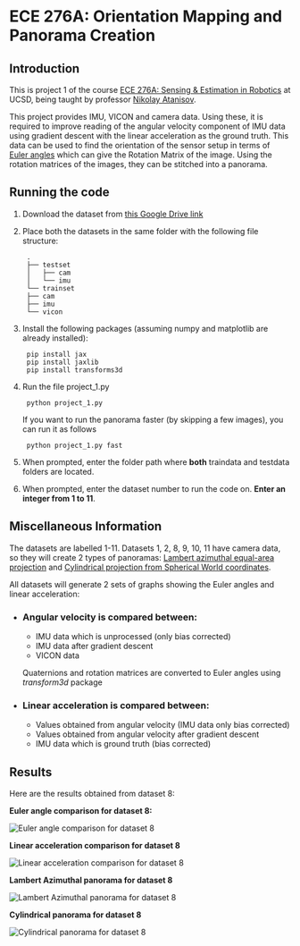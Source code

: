 
# ECE 276A: Orientation Mapping and Panorama Creation

## Introduction
This is project 1 of the course [ECE 276A: Sensing & Estimation in Robotics](https://natanaso.github.io/ece276a/) at UCSD, being taught by professor [Nikolay Atanisov](https://natanaso.github.io/).

This project provides IMU, VICON and camera data. Using these, it is required to improve reading of the angular velocity component of IMU data using gradient descent with the linear acceleration as the ground truth. This data can be used to find the orientation of the sensor setup in terms of [Euler angles](https://natanaso.github.io/ece276a/ref/ECE276A_3_Rotations.pdf#page=11) which can give the Rotation Matrix of the image. Using the rotation matrices of the images, they can be stitched into a panorama.

## Running the code
1. Download the dataset from [this Google Drive link](https://drive.google.com/drive/folders/1-Ot6Yr_zCEMKgYN5hIXYfysUy09qx_G3)
2. Place both the datasets in the same folder with the following file structure:

        .
        ├── testset
        │   ├── cam
        │   └── imu
        └── trainset
        ├── cam
        ├── imu
        └── vicon
3. Install the following packages (assuming numpy and matplotlib are already installed):

        pip install jax
        pip install jaxlib
        pip install transforms3d

4. Run the file project_1.py

        python project_1.py
    If you want to run the panorama faster (by skipping a few images), you can run it as follows

        python project_1.py fast

        
5. When prompted, enter the folder path where __both__ traindata and testdata folders are located.
6. When prompted, enter the dataset number to run the code on. __Enter an integer from 1 to 11__.

## Miscellaneous Information
The datasets are labelled 1-11. Datasets 1, 2, 8, 9, 10, 11 have camera data, so they will create 2 types of panoramas: [Lambert azimuthal equal-area projection](https://en.wikipedia.org/wiki/Lambert_azimuthal_equal-area_projection) and [Cylindrical projection from Spherical World coordinates](https://natanaso.github.io/ece276a/ref/ECE276A_5_LocalizationOdometry.pdf#page=13).

All datasets will generate 2 sets of graphs showing the Euler angles and linear acceleration:
    
+ ### Angular velocity is compared between:
    - IMU data which is unprocessed (only bias corrected)
    - IMU data after gradient descent
    - VICON data

    Quaternions and rotation matrices are converted to Euler angles using *transform3d* package
    
+ ### Linear acceleration is compared between:
    - Values obtained from angular velocity (IMU data only bias corrected)
    - Values obtained from angular velocity after gradient descent
    - IMU data which is ground truth (bias corrected)
    
## Results
Here are the results obtained from dataset 8:

__Euler angle comparison for dataset 8:__

![Euler angle comparison for dataset 8](https://github.com/UnayShah/ece276A_pr1/blob/master/plots/8_W.jpg)

__Linear acceleration comparison for dataset 8__

![Linear acceleration comparison for dataset 8](https://github.com/UnayShah/ece276A_pr1/blob/master/plots/8_A.jpg)

__Lambert Azimuthal panorama for dataset 8__

![Lambert Azimuthal panorama for dataset 8](https://github.com/UnayShah/ece276A_pr1/blob/master/plots/panorama_lamber_8.jpg)

__Cylindrical panorama for dataset 8__

![Cylindrical panorama for dataset 8](https://github.com/UnayShah/ece276A_pr1/blob/master/plots/panorama_8.jpg)